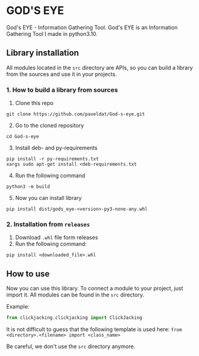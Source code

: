 # GOD'S EYE
God's EYE - Information Gathering Tool.
God's EYE is an Information Gathering Tool I made in python3.10.

## Library installation
All modules located in the `src` directory are APIs, so you can build a library from the sources and use it in your projects.

### 1. How to build a library from sources
1) Clone this repo
```shell
git clone https://github.com/paveldat/God-s-eye.git
```
2) Go to the cloned repository
```shell
cd God-s-eye
```
3) Install deb- and py-requirements
```shell
pip install -r py-requirements.txt
xargs sudo apt-get install <deb-requirements.txt
```
4) Run the following command
```shell
python3 -m build
```
5) Now you can install library
```shell
pip install dist/gods_eye-<version>-py3-none-any.whl
```

### 2. Installation from `releases`
1) Download `.whl` file form releases
2) Run the following command:
```shell
pip install <downloaded_file>.whl
```

## How to use
Now you can use this library. To connect a module to your project, just import it.
All modules can be found in the `src` directory.

Example:
```python
from clickjacking.clickjacking import ClickJacking
```

It is not difficult to guess that the following template is used here:
`from <directory>.<filename> import <class_name>`

Be careful, we don't use the `src` directory anymore.